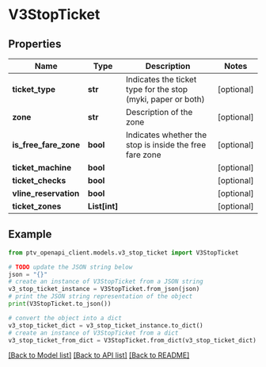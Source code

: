 # V3StopTicket


## Properties

Name | Type | Description | Notes
------------ | ------------- | ------------- | -------------
**ticket_type** | **str** | Indicates the ticket type for the stop (myki, paper or both) | [optional] 
**zone** | **str** | Description of the zone | [optional] 
**is_free_fare_zone** | **bool** | Indicates whether the stop is inside the free fare zone | [optional] 
**ticket_machine** | **bool** |  | [optional] 
**ticket_checks** | **bool** |  | [optional] 
**vline_reservation** | **bool** |  | [optional] 
**ticket_zones** | **List[int]** |  | [optional] 

## Example

```python
from ptv_openapi_client.models.v3_stop_ticket import V3StopTicket

# TODO update the JSON string below
json = "{}"
# create an instance of V3StopTicket from a JSON string
v3_stop_ticket_instance = V3StopTicket.from_json(json)
# print the JSON string representation of the object
print(V3StopTicket.to_json())

# convert the object into a dict
v3_stop_ticket_dict = v3_stop_ticket_instance.to_dict()
# create an instance of V3StopTicket from a dict
v3_stop_ticket_from_dict = V3StopTicket.from_dict(v3_stop_ticket_dict)
```
[[Back to Model list]](../README.md#documentation-for-models) [[Back to API list]](../README.md#documentation-for-api-endpoints) [[Back to README]](../README.md)


